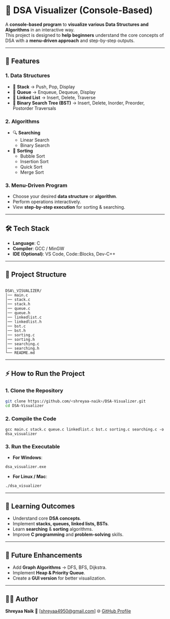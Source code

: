 # 🧩 DSA Visualizer (Console-Based)

A **console-based program** to **visualize various Data Structures and Algorithms** in an interactive way.  
This project is designed to **help beginners** understand the core concepts of DSA with a **menu-driven approach** and step-by-step outputs.

---

## 🚀 Features

### **1. Data Structures**
- 📌 **Stack** → Push, Pop, Display  
- 📌 **Queue** → Enqueue, Dequeue, Display  
- 📌 **Linked List** → Insert, Delete, Traverse  
- 📌 **Binary Search Tree (BST)** → Insert, Delete, Inorder, Preorder, Postorder Traversals  

### **2. Algorithms**
- 🔍 **Searching**  
  - Linear Search  
  - Binary Search  
- 🔄 **Sorting**  
  - Bubble Sort  
  - Insertion Sort  
  - Quick Sort  
  - Merge Sort  

### **3. Menu-Driven Program**
- Choose your desired **data structure** or **algorithm**.
- Perform operations interactively.
- View **step-by-step execution** for sorting & searching.

---

## 🛠️ Tech Stack
- **Language**: C  
- **Compiler**: GCC / MinGW  
- **IDE (Optional)**: VS Code, Code::Blocks, Dev-C++

---

## 📂 Project Structure

```

DSA\_VISUALIZER/
│── main.c
│── stack.c
│── stack.h
│── queue.c
│── queue.h
│── linkedlist.c
│── linkedlist.h
│── bst.c
│── bst.h
│── sorting.c
│── sorting.h
│── searching.c
│── searching.h
└── README.md

````

---

## ⚡ How to Run the Project

### **1. Clone the Repository**
```bash
git clone https://github.com/<shreyaa-naik>/DSA-Visualizer.git
cd DSA-Visualizer
````

### **2. Compile the Code**

```
gcc main.c stack.c queue.c linkedlist.c bst.c sorting.c searching.c -o dsa_visualizer
```

### **3. Run the Executable**

* **For Windows**:

```bash
dsa_visualizer.exe
```

* **For Linux / Mac**:

```bash
./dsa_visualizer
```

---

## 🎯 Learning Outcomes

* Understand core **DSA concepts**.
* Implement **stacks, queues, linked lists, BSTs**.
* Learn **searching** & **sorting** algorithms.
* Improve **C programming** and **problem-solving** skills.

---

## 🚀 Future Enhancements

* Add **Graph Algorithms** → DFS, BFS, Dijkstra.
* Implement **Heap & Priority Queue**.
* Create a **GUI version** for better visualization.

---

## 👨‍💻 Author

**Shreyaa Naik**
📧 \[[shreyaa4950@gmail.com](mailto:shreyaa4950@gmail.com)]
🌐 [GitHub Profile](https://github.com/shreyaa-naik)



